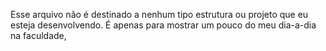 

Esse arquivo não é destinado a nenhum tipo estrutura ou projeto que eu esteja desenvolvendo. É apenas para mostrar um pouco do meu dia-a-dia na faculdade,
